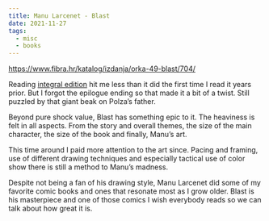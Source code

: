 ```yaml
---
title: Manu Larcenet - Blast
date: 2021-11-27
tags:
  - misc
  - books
---
```


https://www.fibra.hr/katalog/izdanja/orka-49-blast/704/

Reading [integral edition](/blog/comic-book-integrals/) hit me less than it did the first time I read it years prior. But I forgot the epilogue ending so that made it a bit of a twist. Still puzzled by that giant beak on Polza’s father.

Beyond pure shock value, Blast has something epic to it. The heaviness is felt in all aspects. From the story and overall themes, the size of the main character, the size of the book and finally, Manu’s art.

This time around I paid more attention to the art since. Pacing and framing, use of different drawing techniques and especially tactical use of color show there is still a method to Manu’s madness.

Despite not being a fan of his drawing style, Manu Larcenet did some of my favorite comic books and ones that resonate most as I grow older. Blast is his masterpiece and one of those comics I wish everybody reads so we can talk about how great it is.
